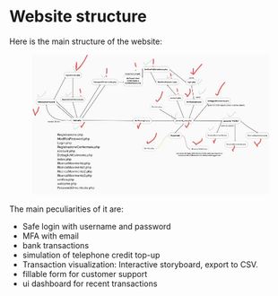 # Website structure

Here is the main structure of the website:

<figure><img src="../.gitbook/assets/7823b488-e11d-42b2-af94-700e02e4d2e5.jpg" alt=""><figcaption></figcaption></figure>

The main peculiarities of it are:

* Safe login with username and password
* MFA with email
* bank transactions
* simulation of telephone credit top-up
* Transaction visualization: Interactive storyboard, export to CSV.
* fillable form for customer support
* ui dashboard for recent transactions
